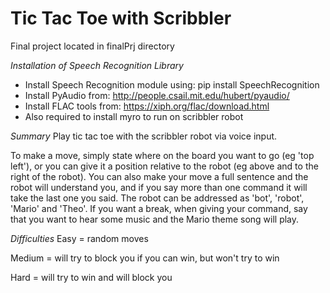 Tic Tac Toe with Scribbler
=========

Final project located in finalPrj directory

*Installation of Speech Recognition Library*
- Install Speech Recognition module using:
    pip install SpeechRecognition
- Install PyAudio from: http://people.csail.mit.edu/hubert/pyaudio/
- Install FLAC tools from: https://xiph.org/flac/download.html
- Also required to install myro to run on scribbler robot

*Summary*
Play tic tac toe with the scribbler robot via voice input.

To make a move, simply state where on the board you want to go (eg 'top left'), or you can give it a position relative to the robot (eg above and to the right of the robot). You can also make your move a full sentence and the robot will understand you, and if you say more than one command it will take the last one you said. The robot can be addressed as 'bot', 'robot', 'Mario' and 'Theo'. If you want a break, when giving your command, say that you want to hear some music and the Mario theme song will play.

*Difficulties*
Easy = random moves

Medium = will try to block you if you can win, but won't try to win

Hard = will try to win and will block you
